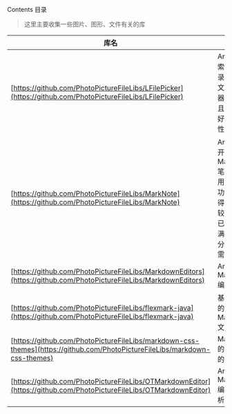 Contents
目录

> 这里主要收集一些图片、图形、文件有关的库




库名|  介绍
-|-
[https://github.com/PhotoPictureFileLibs/LFilePicker](https://github.com/PhotoPictureFileLibs/LFilePicker)|Android 检索手机目录方式的文件选择器，轻量且界面友好，定制性高。
[https://github.com/PhotoPictureFileLibs/MarkNote](https://github.com/PhotoPictureFileLibs/MarkNote)|Android端开源的Markdown笔记应用，它的功能开发得已经比较完善，已经能够满足大部分用户的需求。 
[https://github.com/PhotoPictureFileLibs/MarkdownEditors](https://github.com/PhotoPictureFileLibs/MarkdownEditors)|Android Markdown编辑器
[https://github.com/PhotoPictureFileLibs/flexmark-java](https://github.com/PhotoPictureFileLibs/flexmark-java)|基于Java的Markdown文本解析
[https://github.com/PhotoPictureFileLibs/markdown-css-themes](https://github.com/PhotoPictureFileLibs/markdown-css-themes)|Markdown的css主题的集合
[https://github.com/PhotoPictureFileLibs/OTMarkdownEditor](https://github.com/PhotoPictureFileLibs/OTMarkdownEditor)|Android Markdown 编辑器+解析
